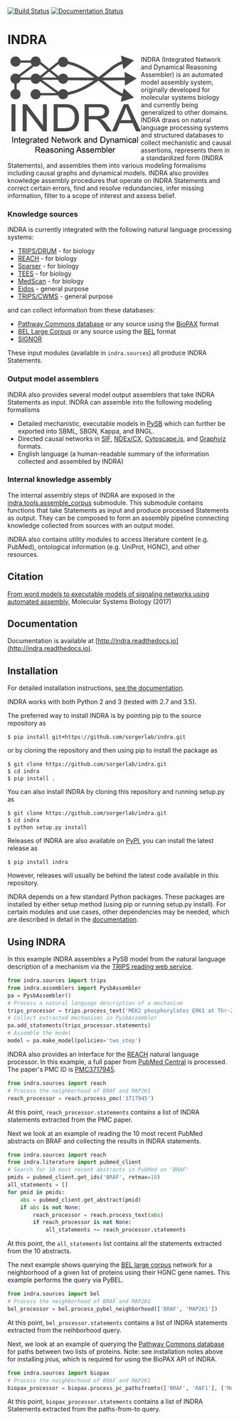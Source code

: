 [![Build Status](https://travis-ci.org/sorgerlab/indra.svg?branch=travis_ci)](https://travis-ci.org/sorgerlab/indra) [![Documentation Status](https://readthedocs.org/projects/indra/badge/?version=latest)](https://indra.readthedocs.io/en/latest/?badge=latest)

# INDRA

<img align="left" src="/doc/indra_logo.png?raw=True" width="300" height="224" />

INDRA (Integrated Network and Dynamical Reasoning Assembler) is an automated
model assembly system, originally developed for molecular systems biology and
currently being generalized to other domains. INDRA draws on natural language
processing systems and structured databases to collect mechanistic and causal
assertions, represents them in a standardized form (INDRA Statements), and
assembles them into various modeling formalisms including causal graphs and
dynamical models. INDRA also provides knowledge assembly procedures that
operate on INDRA Statements and correct certain errors, find and resolve
redundancies, infer missing information, filter to a scope of interest and
assess belief.

### Knowledge sources

INDRA is currently integrated with the following natural language processing
systems:
- [TRIPS/DRUM](http://trips.ihmc.us/parser/cgi/drum) - for biology
- [REACH](https://github.com/clulab/reach) - for biology
- [Sparser](https://github.com/ddmcdonald/sparser) - for biology
- [TEES](https://github.com/jbjorne/TEES) - for biology
- [MedScan](https://doi.org/10.1093/bioinformatics/btg207) - for biology
- [Eidos](https://github.com/clulab/eidos) - general purpose
- [TRIPS/CWMS](http://trips.ihmc.us/parser/cgi/cwmsreader) - general purpose

and can collect information from these databases:
- [Pathway Commons database](http://pathwaycommons.org/) or any source
    using the [BioPAX](http://www.biopax.org/) format
- [BEL Large Corpus](https://github.com/OpenBEL/) or any source using the
    [BEL](https://github.com/OpenBEL/) format
- [SIGNOR](https://signor.uniroma2.it/)

These input modules (available in `indra.sources`) all produce INDRA
Statements.

### Output model assemblers

INDRA also provides several model output assemblers that take INDRA Statements
as input. INDRA can assemble into the following modeling formalisms
- Detailed mechanistic, executable models in [PySB](http://pysb.org/)
    which can further be exported into SBML, SBGN, Kappa, and BNGL.
- Directed causal networks in
    [SIF](http://wiki.cytoscape.org/Cytoscape_User_Manual/Network_Formats), 
    [NDEx/CX](http://www.home.ndexbio.org/data-model/), 
    [Cytoscape.js](http://js.cytoscape.org/), and
    [Graphviz](https://www.graphviz.org/) formats.
- English language (a human-readable summary of the information
    collected and assembled by INDRA)

### Internal knowledge assembly

The internal assembly steps of INDRA are exposed in the
[indra.tools.assemble_corpus](http://indra.readthedocs.io/en/latest/modules/tools/index.html#module-indra.tools.assemble_corpus) 
submodule. This submodule contains functions that
take Statements as input and produce processed Statements as output. They can
be composed to form an assembly pipeline connecting knowledge collected from
sources with an output model.

INDRA also contains utility modules to access literature content (e.g. PubMed),
ontological information (e.g. UniProt, HGNC), and other resources.

## Citation

[From word models to executable models of signaling networks using automated
assembly](http://msb.embopress.org/content/13/11/954),
Molecular Systems Biology (2017)

## Documentation

Documentation is available at
[http://indra.readthedocs.io](http://indra.readthedocs.io).


## Installation

For detailed installation instructions,
[see the documentation](http://indra.readthedocs.io/en/latest/installation.html).

INDRA works with both Python 2 and 3 (tested with 2.7 and 3.5).

The preferred way to install INDRA is by pointing pip to the source repository
as

    $ pip install git+https://github.com/sorgerlab/indra.git

or by cloning the repository and then using pip to install the package as

    $ git clone https://github.com/sorgerlab/indra.git
    $ cd indra
    $ pip install .

You can also install INDRA by cloning this repository and running setup.py
as

    $ git clone https://github.com/sorgerlab/indra.git
    $ cd indra
    $ python setup.py install

Releases of INDRA are also available on
[PyPI](https://pip.pypa.io/en/latest/installing/), you can install the latest
release as

    $ pip install indra

However, releases will usually be behind the latest code available in this
repository.

INDRA depends on a few standard Python packages. These packages are installed by
either setup method (using pip or running setup.py install).
For certain modules and use cases, other dependencies may be needed,
which are described in detail in the
[documentation](http://indra.readthedocs.io/en/latest/installation.html).

## Using INDRA

In this example INDRA assembles a PySB model from the natural language
description of a mechanism via the [TRIPS reading web
service](http://trips.ihmc.us/parser/cgi/drum).

```python
from indra.sources import trips
from indra.assemblers import PysbAssembler
pa = PysbAssembler()
# Process a natural language description of a mechanism
trips_processor = trips.process_text('MEK2 phosphorylates ERK1 at Thr-202 and Tyr-204')
# Collect extracted mechanisms in PysbAssembler
pa.add_statements(trips_processor.statements)
# Assemble the model
model = pa.make_model(policies='two_step')
```

INDRA also provides an interface for the
[REACH](http://agathon.sista.arizona.edu:8080/odinweb/) natural language
processor. In this example, a full paper from [PubMed
Central](http://www.ncbi.nlm.nih.gov/pmc/) is processed. The paper's PMC ID is
[PMC3717945](http://www.ncbi.nlm.nih.gov/pmc/articles/PMC3717945/).

```python
from indra.sources import reach
# Process the neighborhood of BRAF and MAP2K1
reach_processor = reach.process_pmc('3717945')
```
At this point, `reach_processor.statements` contains a list of INDRA statements
extracted from the PMC paper.

Next we look at an example of reading the 10 most recent PubMed abstracts on
BRAF and collecting the results in INDRA statements.

```python
from indra.sources import reach
from indra.literature import pubmed_client
# Search for 10 most recent abstracts in PubMed on 'BRAF'
pmids = pubmed_client.get_ids('BRAF', retmax=10)
all_statements = []
for pmid in pmids:
    abs = pubmed_client.get_abstract(pmid)
    if abs is not None:
        reach_processor = reach.process_text(abs)
        if reach_processor is not None:
            all_statements += reach_processor.statements
```
At this point, the `all_statements` list contains all the statements
extracted from the 10 abstracts.

The next example shows querying the [BEL large
corpus](http://public.ndexbio.org/#/network/9ea3c170-01ad-11e5-ac0f-000c29cb28fb)
network for a neighborhood of a given list of proteins using their
HGNC gene names. This example performs the query via PyBEL.

```python
from indra.sources import bel
# Process the neighborhood of BRAF and MAP2K1
bel_processor = bel.process_pybel_neighborhood(['BRAF', 'MAP2K1'])
```
At this point, `bel_processor.statements` contains a list of INDRA statements
extracted from the neihborhood query.

Next, we look at an example of querying the [Pathway Commons
database](http://pathwaycommons.org) for paths between two lists of proteins.
Note: see installation notes above for installing jnius, which is required for
using the BioPAX API of INDRA.

```python
from indra.sources import biopax
# Process the neighborhood of BRAF and MAP2K1
biopax_processor = biopax.process_pc_pathsfromto(['BRAF', 'RAF1'], ['MAP2K1', 'MAP2K2'])
```
At this point, `biopax_processor.statements` contains a list of INDRA 
Statements extracted from the paths-from-to query.
